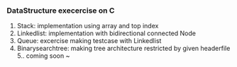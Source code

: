 ### DataStructure execercise on C

1. Stack: implementation using array and top index
2. Linkedlist: implementation with bidirectional connected Node
3. Queue: excercise making testcase with Linkedlist
4. Binarysearchtree: making tree architecture restricted by given headerfile
5.. coming soon ~
